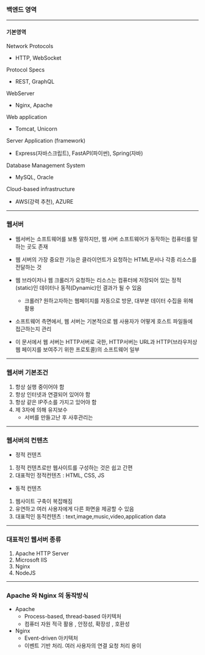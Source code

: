 ### 백엔드 영역
---
#### 기본영역
Network Protocols
- HTTP, WebSocket

Protocol Specs
- REST, GraphQL

WebServer
- Nginx, Apache

Web application
- Tomcat, Unicorn

Server Application (framework)
- Express(자바스크립트), FastAPI(파이썬), Spring(자바)

Database Management System
- MySQL, Oracle

Cloud-based infrastructure
- AWS(강력 추천), AZURE
--- 
### 웹서버 

- 웹서버는 소프트웨어를 보통 말하지만, 웹 서버 소프트웨어가 동작하는 컴퓨터를 말하는 곳도 존재

- 웹 서버의 가장 중요한 기능은 클라이언트가 요청하는 HTML문서나 각종 리소스를 전달하는 것

- 웹 브라이저나 웹 크롤러가 요청하는 리소스는 컴퓨터에 저장되어 있는 정적(static)인 데이터나 동적(Dynamic)인 결과가 될 수 있음
    - 크롤러? 원하고자하는 웹페이지를 자동으로 방문, 대부분 데이터 수집을 위해 활용

- 소프트웨어 측면에서, 웹 서버는 기본적으로 웹 사용자가 어떻게 호스트 파일들에 접근하는지 관리

- 이 문서에서 웹 서버는 HTTP서버로 국한, HTTP서버는 URL과 HTTP(브라우저상 웹 페이지를 보여주기 위한 프로토콜)의 소프트웨어 일부
---
### 웹서버 기본조건
1. 항상 실행 중이어야 함
2. 항상 인터넷과 연결되어 있어야 함
3. 항상 같은 IP주소를 가지고 있어야 함
4. 제 3자에 의해 유지보수
    - 서버를 만들고난 후 사후관리는 
---
### 웹서버의 컨텐츠
- 정적 컨텐츠
1. 정적 컨텐츠로만 웹사이트를 구성하는 것은 쉽고 간편 
2. 대표적인 정적컨텐츠 : HTML, CSS, JS

- 동적 컨텐츠
1. 웹사이트 구축이 복잡해짐
2. 유연하고 여러 사용자에게 다른 화면을 제공할 수 있음
3. 대표적인 동적컨텐츠 : text,image,music,video,application data
---
### 대표적인 웹서버 종류
1. Apache HTTP Server
2. Microsoft IIS
3. Nginx
4. NodeJS

---
### Apache 와 Nginx 의 동작방식
- Apache 
    - Process-based, thread-based 아키텍처
    - 컴퓨터 자원 적극 활용 , 안정성, 확장성 , 호환성
- Nginx
    - Event-driven 아키텍처
    - 이벤트 기반 처리. 여러 사용자의 연결 요청 처리 용이